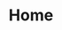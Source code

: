 ---
layout: base__homepage
title: Home
permalink: /
regenerate: true
logo: /assets/img/content/branding/logo-type--default.svg
---